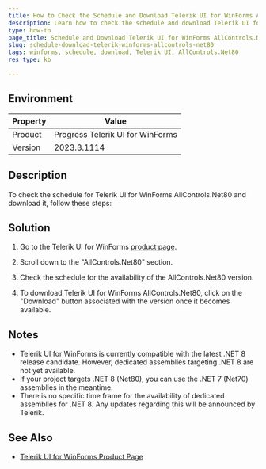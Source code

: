 ```yaml
---
title: How to Check the Schedule and Download Telerik UI for WinForms AllControls.Net80
description: Learn how to check the schedule and download Telerik UI for WinForms AllControls.Net80.
type: how-to
page_title: Schedule and Download Telerik UI for WinForms AllControls.Net80
slug: schedule-download-telerik-winforms-allcontrols-net80
tags: winforms, schedule, download, Telerik UI, AllControls.Net80
res_type: kb

---
```


## Environment
| Property | Value |
| --- | --- |
| Product | Progress Telerik UI for WinForms |
| Version | 2023.3.1114 |

## Description
To check the schedule for Telerik UI for WinForms AllControls.Net80 and download it, follow these steps:

## Solution
1. Go to the Telerik UI for WinForms [product page](https://www.telerik.com/products/winforms.aspx).

2. Scroll down to the "AllControls.Net80" section.

3. Check the schedule for the availability of the AllControls.Net80 version.

4. To download Telerik UI for WinForms AllControls.Net80, click on the "Download" button associated with the version once it becomes available.

## Notes
- Telerik UI for WinForms is currently compatible with the latest .NET 8 release candidate. However, dedicated assemblies targeting .NET 8 are not yet available.
- If your project targets .NET 8 (Net80), you can use the .NET 7 (Net70) assemblies in the meantime.
- There is no specific time frame for the availability of dedicated assemblies for .NET 8. Any updates regarding this will be announced by Telerik.

## See Also
- [Telerik UI for WinForms Product Page](https://www.telerik.com/products/winforms.aspx)

